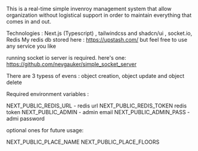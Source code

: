 This is a real-time simple invenroy management system that allow organization without logistical support in order to maintain everything that comes in and out.

Technologies : Next.js (Typescript) , tailwindcss and shadcn/ui , socket.io, Redis
My redis db stored here : https://upstash.com/
but feel free to use any service you like

running socket io server is required. here's one:
https://github.com/nevgauker/simple_socket_server

There are 3 typess of evens : object creation, object update and object delete

Required environment variables :

NEXT_PUBLIC_REDIS_URL - redis url
NEXT_PUBLIC_REDIS_TOKEN redis token
NEXT_PUBLIC_ADMIN - admin email
NEXT_PUBLIC_ADMIN_PASS - admi password

optional ones for future usage:

NEXT_PUBLIC_PLACE_NAME
NEXT_PUBLIC_PLACE_FLOORS
